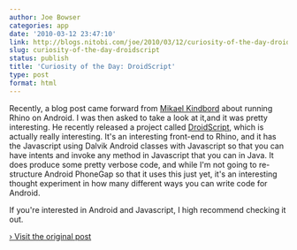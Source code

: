 ```yaml
---
author: Joe Bowser
categories: app
date: '2010-03-12 23:47:10'
link: http://blogs.nitobi.com/joe/2010/03/12/curiosity-of-the-day-droidscript/
slug: curiosity-of-the-day-droidscript
status: publish
title: 'Curiosity of the Day: DroidScript'
type: post
format: html
---
```


Recently, a blog post came forward from [Mikael Kindbord](http://divineprogrammer.blogspot.com/) about running Rhino on Android. I was then asked to take a look at it,and it was pretty interesting. He recently released a project called [DroidScript](http://github.com/divineprog/droidscript), which is actually really interesting. It's an interesting front-end to Rhino, and it has the Javascript using Dalvik Android classes with Javascript so that you can have intents and invoke any method in Javascript that you can in Java. It does produce some pretty verbose code, and while I'm not going to re-structure Android PhoneGap so that it uses this just yet, it's an interesting thought experiment in how many different ways you can write code for Android.

If you're interested in Android and Javascript, I high recommend checking it out.

[› Visit the original post](http://blogs.nitobi.com/joe/2010/03/12/curiosity-of-the-day-droidscript/)
